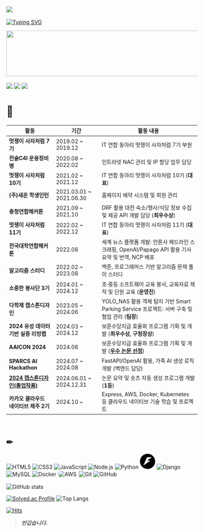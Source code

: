 <img src="https://capsule-render.vercel.app/api?type=waving&color=auto&height=200&section=header&text=👋안녕👋&fontSize=45" />

[![Typing SVG](https://readme-typing-svg.herokuapp.com?font=Fira+Code&pause=1000&color=000000&width=435&lines=I+am+happy+yeachan+haha+%F0%9F%98%81)](https://git.io/typing-svg)


<a href="https://www.gitanimals.org/en_US?utm_medium=image&utm_source=happy-yeachan&utm_content=line">
  <img
    src="https://render.gitanimals.org/lines/happy-yeachan?pet-id=694718172016342894"
    width="600"
    height="120"
  />
</a>




<a href="https://yeachan.tistory.com/" target="_blank"><img src="https://img.shields.io/badge/Tistory blog-ce4e24?style=flat-square&logo=blog&logoColor=white"/></a>
<a href="https://www.notion.so/imyeachan/e384a9dee1a148898a3bd4d1dbc88ae3?pvs=4" target="_blank"><img src="https://img.shields.io/badge/Notion-00c9f2?style=flat-square&logo=notion&logoColor=white"/></a>
<a href="https://github.com/dus001228" target="_blank"><img src="https://img.shields.io/badge/GitHub-2a2a2a?style=flat-square&logo=GigHub&logoColor=white"/></a>

# 🏃

| **활동**                         | **기간**                | **활동 내용**                                                                                                                                                  |
|-----------------------------------|-------------------------|---------------------------------------------------------------------------------------------------------------------------------------------------------------|
| **멋쟁이 사자처럼 7기**           | 2019.02 ~ 2019.12      | IT 연합 동아리 멋쟁이 사자처럼 7기 부원                                                                                                                        |
| **전술C4I 운용정비병**             | 2020.08 ~ 2022.02      | 인트라넷 NAC 관리 및 IP 할당 업무 담당                                                                                                                         |
| **멋쟁이 사자처럼 10기**          | 2021.02 ~ 2021.12      | IT 연합 동아리 멋쟁이 사자처럼 10기 (**대표**)                                                                                                                    |
| **(주)새온 학생인턴**             | 2021.03.01 ~ 2021.06.30 | 홈페이지 예약 시스템 및 회원 관리                                                                                                                         |
| **충청연합해커톤**                | 2021.09 ~ 2021.10      | DRF 활용 대전 숙소/행사/식당 정보 수집 및 제공 API 개발 담당 (**최우수상**)                                                                                     |
| **멋쟁이 사자처럼 11기**          | 2022.02 ~ 2022.12      | IT 연합 동아리 멋쟁이 사자처럼 11기 (**대표**)                                                                                                                       |
| **전국대학연합해커톤**            | 2022.08                | 세계 뉴스 플랫폼 개발: 언론사 헤드라인 스크래핑, OpenAI/Papago API 활용 기사 요약 및 번역, NCP 배포                                                                 |
| **알고리즘 스터디**               | 2022.02 ~ 2023.08      | 백준, 프로그래머스 기반 알고리즘 문제 풀이 스터디                                                                                                              |
| **소중한 봉사단 3기**             | 2024.01 ~ 2024.12      | 초·중등 소프트웨어 교육 봉사, 교육자료 제작 및 단원 교육 (**운영진**)                                                                                                         |
| **다학제 캡스톤디자인**            | 2023.05 ~ 2024.06      | YOLO_NAS 활용 객체 탐지 기반 Smart Parking Service 프로젝트: 서버 구축 및 협업 관리 (**팀장**)                                                                           |
| **2024 유성 데이터기반 실증 리빙랩** | 2024.03 ~ 2024.12      | 보훈수당지급 효율화 프로그램 기획 및 개발 (**최우수상, 구청장상**)                                                                                                     |
| **AAICON 2024**                  | 2024.06                | 보훈수당지급 효율화 프로그램 기획 및 개발 ([**우수 논문 선정**](https://aifrenz.org/notice/?q=YToxOntzOjEyOiJrZXl3b3JkX3R5cGUiO3M6MzoiYWxsIjt9&bmode=view&idx=45983422&t=board)) |
| **SPARCS AI Hackathon**          | 2024.07 ~ 2024.08             | FastAPI/OpenAI 활용, 가족 AI 생성 로직 개발 (백엔드 담당)                                                                                                       |
| **[2024 캡스톤디자인(졸업작품)](https://github.com/Short-thesis)**    | 2024.06.01 ~ 2024.12.31 | 논문 요약 및 숏츠 자동 생성 프로그램 개발 (**1등**)                                                                                                            |
| **카카오 클라우드 네이티브 제주 2기** | 2024.10 ~               | Express, AWS, Docker, Kubernetes 등 클라우드 네이티브 기술 학습 및 프로젝트                                                                                     |




<br>

## ✏

<p align="left">
  <!-- HTML -->
  <img src="https://cdn.jsdelivr.net/gh/devicons/devicon/icons/html5/html5-original.svg" alt="HTML5" width="40" height="40"/> 
  <!-- CSS -->
  <img src="https://cdn.jsdelivr.net/gh/devicons/devicon/icons/css3/css3-original.svg" alt="CSS3" width="40" height="40"/> 
  <!-- JavaScript -->
  <img src="https://cdn.jsdelivr.net/gh/devicons/devicon/icons/javascript/javascript-original.svg" alt="JavaScript" width="40" height="40"/> 
  <!-- Node.js -->
  <img src="https://cdn.jsdelivr.net/gh/devicons/devicon/icons/nodejs/nodejs-original.svg" alt="Node.js" width="40" height="40"/>
  <!-- Python -->
  <img src="https://cdn.jsdelivr.net/gh/devicons/devicon/icons/python/python-original.svg" alt="Python" width="40" height="40"/> 
  <!-- FastAPI -->
  <img src="https://raw.githubusercontent.com/simple-icons/simple-icons/develop/icons/fastapi.svg" alt="FastAPI" width="40" height="40"/>
  <!-- Django -->
  <img src="https://cdn.jsdelivr.net/gh/devicons/devicon/icons/django/django-plain.svg" alt="Django" width="40" height="40"/> 
  <!-- MySQL -->
  <img src="https://cdn.jsdelivr.net/gh/devicons/devicon/icons/mysql/mysql-original.svg" alt="MySQL" width="40" height="40"/>
  <!-- Docker -->
  <img src="https://cdn.jsdelivr.net/gh/devicons/devicon/icons/docker/docker-original.svg" alt="Docker" width="40" height="40"/>
  <!-- AWS -->
  <img src="https://cdn.jsdelivr.net/gh/devicons/devicon/icons/amazonwebservices/amazonwebservices-original.svg" alt="AWS" width="40" height="40" style="background-color:white; border-radius:8px; padding:2px;"/>
  <!-- Git -->
  <img src="https://cdn.jsdelivr.net/gh/devicons/devicon/icons/git/git-original.svg" alt="Git" width="40" height="40"/> 
  <!-- GitHub -->
  <img src="https://cdn.jsdelivr.net/gh/devicons/devicon/icons/github/github-original.svg" alt="GitHub" width="40" height="40"/> 
</p>



![GitHub stats](https://github-readme-stats.vercel.app/api?username=happy-yeachan&show_icons=true)  

[![Solved.ac Profile](http://mazassumnida.wtf/api/generate_badge?boj=dus001228)](https://solved.ac/dus001228) ![Top Langs](https://github-readme-stats.vercel.app/api/top-langs/?username=happy-yeachan&layout=compact&theme=dark)

[![Hits](https://hits.seeyoufarm.com/api/count/incr/badge.svg?url=https%3A%2F%2Fgithub.com%2Fhappy-yeachan&count_bg=%2379C83D&title_bg=%23555555&icon=&icon_color=%23E7E7E7&title=visitors&edge_flat=false)](https://github.com/happy-yeachan) 

> ***반갑습니다.***
